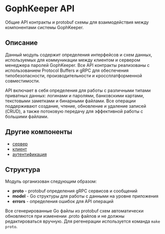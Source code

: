 # GophKeeper API

Общие API контракты и protobuf схемы для взаимодействия между компонентами системы GophKeeper.

## Описание

Данный модуль содержит определения интерфейсов и схем данных, используемых для коммуникации между клиентом и сервером менеджера паролей GophKeeper. Все API контракты реализованы с использованием Protocol Buffers и gRPC для обеспечения типобезопасности, производительности и кроссплатформенной совместимости.

API включает в себя определения для работы с различными типами приватных данных: логинами и паролями, банковскими картами, текстовыми заметками и бинарными файлами. Все операции поддерживают создание, чтение, обновление и удаление записей (CRUD), а также потоковую передачу для эффективной работы с большими файлами.

## Другие компоненты
- [сервер](https://github.com/dtroode/gophkeeper-server/pull/1)
- [клиент](https://github.com/dtroode/gophkeeper-client/pull/1)
- [аутентификация](https://github.com/dtroode/gophkeeper-auth)

## Структура

Модуль организован следующим образом:
- **proto** - protobuf определения gRPC сервисов и сообщений
- **model** - Go структуры для работы с данными на уровне приложения
- **errors** - определения ошибок для API операций

Все сгенерированные Go файлы из protobuf схем автоматически обновляются при изменении .proto файлов и не должны редактироваться вручную. Для регенерации используется команда `make proto`.
